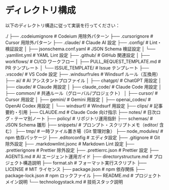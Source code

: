 # ディレクトリ構成

以下のディレクトリ構造に従って実装を行ってください：

./
├── .codeiumignore # Codeium 用除外パターン
├── .cursorignore # Cursor 用除外パターン
├── .claude/ # Claude AI 設定
├── .config/ # Lint・検証設定
│ ├── jsonschema.conf.yaml # JSON Schema 検証設定
│ └── .yamllint.yml # YAML Lint 設定
├── .github/ # GitHub 関連設定
│ ├── workflows/ # CI/CD ワークフロー
│ ├── PULL_REQUEST_TEMPLATE.md # PR テンプレート
│ └── ISSUE_TEMPLATE/ # Issue テンプレート
├── .vscode/ # VS Code 設定
├── .windsurfrules # Windsurf ルール（互換用）
├── ai/ # AI アシスタントプロファイル
│ ├── chatgpt/ # ChatGPT 用設定
│ ├── claude/ # Claude 用設定
│ ├── claude_code/ # Claude Code 用設定
│ ├── common/ # 共通ルール（グローバル/プロジェクト）
│ ├── cursor/ # Cursor 用設定
│ ├── gemini/ # Gemini 用設定
│ ├── openai_codex/ # OpenAI Codex 用設定
│ └── windsurf/ # Windsurf 用設定
├── clips/ # 記事要約・引用
├── CLAUDE.md # Claude Code 向け指示
├── notes/ # 日次ログ・テーマ別ノート
├── policy/ # リポジトリ運用指針
├── schemas/ # JSON Schema 雛形
├── snippets/ # プロンプト・スクリプトメモ（editor/ 含む）
├── tmp/ # 一時ファイル置き場（Git 管理対象）
├── node_modules/ # npm 依存パッケージ
├── .editorconfig # エディタ設定
├── .gitignore # Git 除外設定
├── .markdownlint.jsonc # Markdown Lint 設定
├── .prettierignore # Prettier 除外設定
├── .prettierrc.json # Prettier 設定
├── AGENTS.md # AI エージェント運用ガイド
├── directorystructure.md # プロジェクト構造説明
├── format.sh # フォーマット実行スクリプト
├── LICENSE # MIT ライセンス
├── package.json # npm 依存関係
├── package-lock.json # npm ロックファイル
├── README.md # プロジェクトメイン説明
└── technologystack.md # 技術スタック説明
